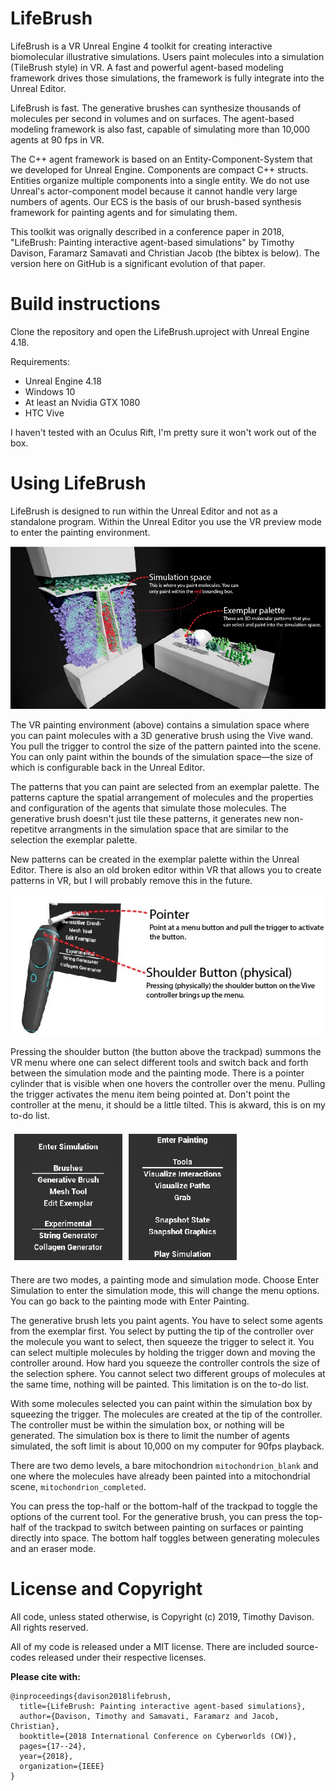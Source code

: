 # LifeBrush
LifeBrush is a VR Unreal Engine 4 toolkit for creating interactive biomolecular illustrative simulations. Users paint molecules into a simulation (TileBrush style) in VR. A fast and powerful agent-based modeling framework drives those simulations, the framework is fully integrate into the Unreal Editor.

LifeBrush is fast. The generative brushes can synthesize thousands of molecules per second in volumes and on surfaces. The agent-based modeling framework is also fast, capable of simulating more than 10,000 agents at 90 fps in VR.

The C++ agent framework is based on an Entity-Component-System that we developed for Unreal Engine. Components are compact C++ structs. Entities organize multiple components into a single entity. We do not use Unreal's actor-component model because it cannot handle very large numbers of agents. Our ECS is the basis of our brush-based synthesis framework for painting agents and for simulating them.

This toolkit was orignally described in a conference paper in 2018, "LifeBrush: Painting interactive agent-based simulations" by Timothy Davison, Faramarz Samavati and Christian Jacob (the bibtex is below). The version here on GitHub is a significant evolution of that paper.

# Build instructions

Clone the repository and open the LifeBrush.uproject with Unreal Engine 4.18.

Requirements:
- Unreal Engine 4.18
- Windows 10
- At least an Nvidia GTX 1080
- HTC Vive

I haven't tested with an Oculus Rift, I'm pretty sure it won't work out of the box.

# Using LifeBrush

LifeBrush is designed to run within the Unreal Editor and not as a standalone program. Within the Unreal Editor you use the VR preview mode to enter the painting environment.

![The VR painting environment](LifeBrush/docs/main_overview.jpg)

The VR painting environment (above) contains a simulation space where you can paint molecules with a 3D generative brush using the Vive wand. You pull the trigger to control the size of the pattern painted into the scene. You can only paint within the bounds of the simulation space&mdash;the size of which is configurable back in the Unreal Editor.  

The patterns that you can paint are selected from an exemplar palette. The patterns capture the spatial arrangement of molecules and the properties and configuration of the agents that simulate those molecules. The generative brush doesn't just tile these patterns, it generates new non-repetitve arrangments in the simulation space that are similar to the selection the exemplar palette.

New patterns can be created in the exemplar palette within the Unreal Editor. There is also an old broken editor within VR that allows you to create patterns in VR, but I will probably remove this in the future.

![](LifeBrush/docs/menu_interaction-01.jpg)

Pressing the shoulder button (the button above the trackpad) summons the VR menu where one can select different tools and switch back and forth between the simulation mode and the painting mode. There is a pointer cylinder that is visible when one hovers the controller over the menu. Pulling the trigger activates the menu item being pointed at. Don't point the controller at the menu, it should be a little tilted. This is akward, this is on my to-do list.

![](LifeBrush/docs/menu_interaction-02.jpg)

There are two modes, a painting mode and simulation mode. Choose Enter Simulation to enter the simulation mode, this will change the menu options. You can go back to the painting mode with Enter Painting.

The generative brush lets you paint agents. You have to select some agents from the exemplar first. You select by putting the tip of the controller over the molecule you want to select, then squeeze the trigger to select it. You can select multiple molecules by holding the trigger down and moving the controller around. How hard you squeeze the controller controls the size of the selection sphere. You cannot select two different groups of molecules at the same time, nothing will be painted. This limitation is on the to-do list.

With some molecules selected you can paint within the simulation box by squeezing the trigger. The molecules are created at the tip of the controller. The controller must be within the simulation box, or nothing will be generated. The simulation box is there to limit the number of agents simulated, the soft limit is about 10,000 on my computer for 90fps playback.

There are two demo levels, a bare mitochondrion ``mitochondrion_blank`` and one where the molecules have already been painted into a mitochondrial scene, ``mitochondrion_completed``.

You can press the top-half or the bottom-half of the trackpad to toggle the options of the current tool. For the generative brush, you can press the top-half of the trackpad to switch between painting on surfaces or painting directly into space. The bottom half toggles between generating molecules and an eraser mode.

# License and Copyright

All code, unless stated otherwise, is Copyright (c) 2019, Timothy Davison. All rights reserved.

All of my code is released under a MIT license. There are included source-codes released under their respective licenses.

**Please cite with:**
```
@inproceedings{davison2018lifebrush,
  title={LifeBrush: Painting interactive agent-based simulations},
  author={Davison, Timothy and Samavati, Faramarz and Jacob, Christian},
  booktitle={2018 International Conference on Cyberworlds (CW)},
  pages={17--24},
  year={2018},
  organization={IEEE}
}
```
